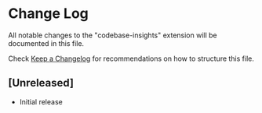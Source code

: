 # Change Log

All notable changes to the "codebase-insights" extension will be documented in this file.

Check [Keep a Changelog](http://keepachangelog.com/) for recommendations on how to structure this file.

## [Unreleased]

- Initial release